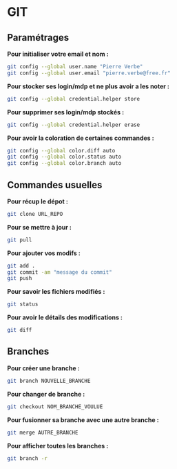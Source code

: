 # GIT

## Paramétrages

**Pour initialiser votre email et nom :**

```sh
git config --global user.name "Pierre Verbe"
git config --global user.email "pierre.verbe@free.fr"
```

**Pour stocker ses login/mdp et ne plus avoir a les noter :**

```sh
git config --global credential.helper store
```

**Pour supprimer ses login/mdp stockés :**

```sh
git config --global credential.helper erase
```

**Pour avoir la coloration de certaines commandes :**

```sh
git config --global color.diff auto
git config --global color.status auto
git config --global color.branch auto
```

## Commandes usuelles

**Pour récup le dépot :**

```sh
git clone URL_REPO
```

**Pour se mettre à jour :**

```sh
git pull
```

**Pour ajouter vos modifs :**

```sh
git add .
git commit -am "message du commit"
git push
```

**Pour savoir les fichiers modifiés :**

```sh
git status
```

**Pour avoir le détails des modifications :**

```sh
git diff
```

## Branches

**Pour créer une branche :**

```sh
git branch NOUVELLE_BRANCHE
```

**Pour changer de branche :**

```sh
git checkout NOM_BRANCHE_VOULUE
```

**Pour fusionner sa branche avec une autre branche :**

```sh
git merge AUTRE_BRANCHE
```

**Pour afficher toutes les branches :**

```sh
git branch -r
```
